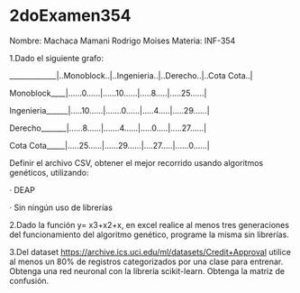 # 2doExamen354
Nombre: Machaca Mamani Rodrigo Moises Materia: INF-354

1.Dado el siguiente grafo:

_____________|..Monoblock..|..Ingenieria..|..Derecho..|..Cota Cota..|

Monoblock____|......0......|......10......|.....8.....|.....25......|

Ingenieria______|.....10......|.......0......|.....4.....|.....29......|

Derecho_______|......8......|.......4......|.....0.....|.....27......|

Cota Cota_____|.....25......|......29......|....27.....|......0......|

Definir el archivo CSV, obtener el mejor recorrido usando algoritmos genéticos, utilizando: 

· DEAP 

· Sin ningún uso de librerías

2.Dado la función y= x3+x2+x, en excel realice al menos tres generaciones del funcionamiento del algoritmo genético, programe la misma sin librerías.

3.Del dataset https://archive.ics.uci.edu/ml/datasets/Credit+Approval utilice al menos un 80% de registros categorizados por una clase para entrenar. Obtenga una red neuronal con la librería scikit-learn. Obtenga la matriz de confusión.
